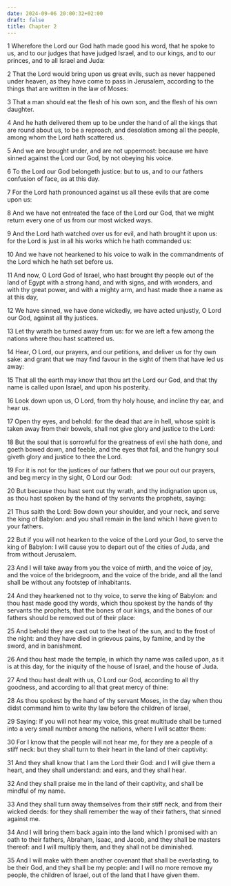```yaml
---
date: 2024-09-06 20:00:32+02:00
draft: false
title: Chapter 2
---
```




1 Wherefore the Lord our God hath made good his word, that he spoke to us, and to our judges that have judged Israel, and to our kings, and to our princes, and to all Israel and Juda:

2 That the Lord would bring upon us great evils, such as never happened under heaven, as they have come to pass in Jerusalem, according to the things that are written in the law of Moses:

3 That a man should eat the flesh of his own son, and the flesh of his own daughter.

4 And he hath delivered them up to be under the hand of all the kings that are round about us, to be a reproach, and desolation among all the people, among whom the Lord hath scattered us.

5 And we are brought under, and are not uppermost: because we have sinned against the Lord our God, by not obeying his voice.

6 To the Lord our God belongeth justice: but to us, and to our fathers confusion of face, as at this day.

7 For the Lord hath pronounced against us all these evils that are come upon us:

8 And we have not entreated the face of the Lord our God, that we might return every one of us from our most wicked ways.

9 And the Lord hath watched over us for evil, and hath brought it upon us: for the Lord is just in all his works which he hath commanded us:

10 And we have not hearkened to his voice to walk in the commandments of the Lord which he hath set before us.

11 And now, O Lord God of Israel, who hast brought thy people out of the land of Egypt with a strong hand, and with signs, and with wonders, and with thy great power, and with a mighty arm, and hast made thee a name as at this day,

12 We have sinned, we have done wickedly, we have acted unjustly, O Lord our God, against all thy justices.

13 Let thy wrath be turned away from us: for we are left a few among the nations where thou hast scattered us.

14 Hear, O Lord, our prayers, and our petitions, and deliver us for thy own sake: and grant that we may find favour in the sight of them that have led us away:

15 That all the earth may know that thou art the Lord our God, and that thy name is called upon Israel, and upon his posterity.

16 Look down upon us, O Lord, from thy holy house, and incline thy ear, and hear us.

17 Open thy eyes, and behold: for the dead that are in hell, whose spirit is taken away from their bowels, shall not give glory and justice to the Lord:

18 But the soul that is sorrowful for the greatness of evil she hath done, and goeth bowed down, and feeble, and the eyes that fail, and the hungry soul giveth glory and justice to thee the Lord.

19 For it is not for the justices of our fathers that we pour out our prayers, and beg mercy in thy sight, O Lord our God:

20 But because thou hast sent out thy wrath, and thy indignation upon us, as thou hast spoken by the hand of thy servants the prophets, saying:

21 Thus saith the Lord: Bow down your shoulder, and your neck, and serve the king of Babylon: and you shall remain in the land which I have given to your fathers.

22 But if you will not hearken to the voice of the Lord your God, to serve the king of Babylon: I will cause you to depart out of the cities of Juda, and from without Jerusalem.

23 And I will take away from you the voice of mirth, and the voice of joy, and the voice of the bridegroom, and the voice of the bride, and all the land shall be without any footstep of inhabitants.

24 And they hearkened not to thy voice, to serve the king of Babylon: and thou hast made good thy words, which thou spokest by the hands of thy servants the prophets, that the bones of our kings, and the bones of our fathers should be removed out of their place:

25 And behold they are cast out to the heat of the sun, and to the frost of the night: and they have died in grievous pains, by famine, and by the sword, and in banishment.

26 And thou hast made the temple, in which thy name was called upon, as it is at this day, for the iniquity of the house of Israel, and the house of Juda.

27 And thou hast dealt with us, O Lord our God, according to all thy goodness, and according to all that great mercy of thine:

28 As thou spokest by the hand of thy servant Moses, in the day when thou didst command him to write thy law before the children of Israel,

29 Saying: If you will not hear my voice, this great multitude shall be turned into a very small number among the nations, where I will scatter them:

30 For I know that the people will not hear me, for they are a people of a stiff neck: but they shall turn to their heart in the land of their captivity:

31 And they shall know that I am the Lord their God: and I will give them a heart, and they shall understand: and ears, and they shall hear.

32 And they shall praise me in the land of their captivity, and shall be mindful of my name.

33 And they shall turn away themselves from their stiff neck, and from their wicked deeds: for they shall remember the way of their fathers, that sinned against me.

34 And I will bring them back again into the land which I promised with an oath to their fathers, Abraham, Isaac, and Jacob, and they shall be masters thereof: and I will multiply them, and they shall not be diminished.

35 And I will make with them another covenant that shall be everlasting, to be their God, and they shall be my people: and I will no more remove my people, the children of Israel, out of the land that I have given them.

